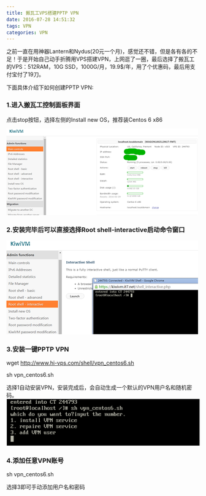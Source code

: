 ```yaml
---
title: 搬瓦工VPS搭建PPTP VPN
date: 2016-07-28 14:51:32
tags: VPN
categories: VPN
---
```



之前一直在用神器Lantern和Nydus(20元一个月)，感觉还不错，但是各有各的不足！于是开始自己动手折腾用VPS搭建VPN，上网逛了一圈，最后选择了搬瓦工的VPS：512RAM，10G SSD，1000G/月，19.9$/年，用了个优惠码，最后用支付宝付了19刀。
<!-- more -->
下面具体介绍下如何创建PPTP VPN:

### 1.进入搬瓦工控制面板界面

点击stop按钮，选择左侧的Install new OS，推荐装Centos 6 x86

![img](https://raw.githubusercontent.com/ckj375/img-folder/master/bandwagon/control_panel.png)

### 2.安装完毕后可以直接选择Root shell-interactive启动命令窗口
![img](https://raw.githubusercontent.com/ckj375/img-folder/master/bandwagon/shell_window.png)

### 3.安装一键PPTP VPN

wget http://www.hi-vps.com/shell/vpn_centos6.sh

sh vpn_centos6.sh

选择1自动安装VPN，安装完成后，会自动生成一个默认的VPN用户名和随机密码。
![img](https://raw.githubusercontent.com/ckj375/img-folder/master/bandwagon/install_window.png)

### 4.添加任意VPN账号

sh vpn_centos6.sh

选择3即可手动添加用户名和密码
